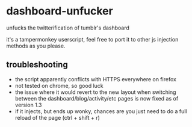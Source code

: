 # dashboard-unfucker
unfucks the twitterification of tumblr's dashboard

it's a tampermonkey userscript, feel free to port it to other js injection methods as you please.

## troubleshooting
- the script apparently conflicts with HTTPS everywhere on firefox
- not tested on chrome, so good luck
- the issue where it would revert to the new layout when switching between the dashboard/blog/activity/etc pages is now fixed as of version 1.3
- if it injects, but ends up wonky, chances are you just need to do a full reload of the page (ctrl + shift + r)

